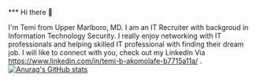 *** Hi there 👋

I'm Temi from Upper Marlboro, MD. I am an IT Recruiter with backgroud in Information Technology Security. I really enjoy networking with IT professionals and helping skilled IT professional with finding their dream job. I will like to connect with you, check out my LinkedIn Via https://www.linkedin.com/in/temi-b-akomolafe-b7715a11a/ .
[![Anurag's GitHub stats](https://github-readme-stats.vercel.app/api?username=temiakomolafe)](https://github.com/anuraghazra/github-readme-stats)

